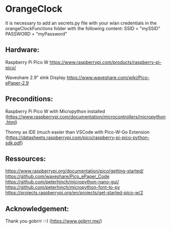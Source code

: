 # OrangeClock

It is necessary to add an secrets.py file with your wlan credentials in the orangeClockFunctions folder with the following content:
SSID = "mySSID"
PASSWORD = "myPassword"

## Hardware:

Raspberry Pi Pico W https://www.raspberrypi.com/products/raspberry-pi-pico/

Waveshare 2.9" eInk Display https://www.waveshare.com/wiki/Pico-ePaper-2.9

## Preconditions:

Raspberry Pi Pico W with Micropython installed (https://www.raspberrypi.com/documentation/microcontrollers/micropython.html)

Thonny as IDE (much easier than VSCode with Pico-W-Go Extension (https://datasheets.raspberrypi.com/pico/raspberry-pi-pico-python-sdk.pdf)

## Ressources:

https://www.raspberrypi.org/documentation/pico/getting-started/
https://github.com/waveshare/Pico_ePaper_Code
https://github.com/peterhinch/micropython-nano-gui/
https://github.com/peterhinch/micropython-font-to-py
https://projects.raspberrypi.org/en/projects/get-started-pico-w/2

## Acknowledgement:

Thank you gobrrr :-) (https://www.gobrrr.me/)
